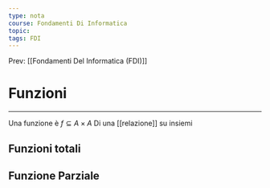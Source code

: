 ```yaml
---
type: nota
course: Fondamenti Di Informatica
topic: 
tags: FDI
---
```


Prev: [[Fondamenti Del Informatica (FDI)]]

# Funzioni
---

Una funzione è $f \subseteq A \times A$ Di una [[relazione]] su insiemi


## Funzioni totali


## Funzione Parziale